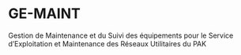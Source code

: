 # GE-MAINT
Gestion de Maintenance et du Suivi des équipements pour le Service d’Exploitation et Maintenance des Réseaux Utilitaires du PAK
